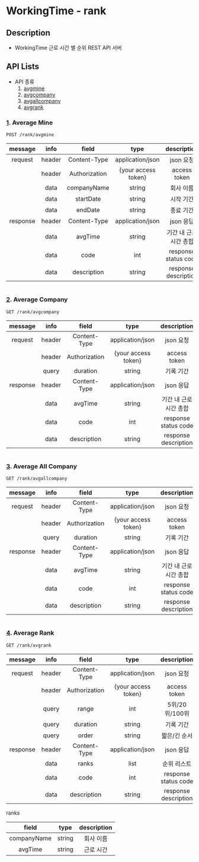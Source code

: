 # WorkingTime - rank

## Description

- WorkingTime 근로 시간 별 순위 REST API 서버


## API Lists

- API 종류
  1. [avgmine](#1-average-mine)
  2. [avgcompany](#2-average-company)
  3. [avgallcompany](#3-average-all-company)
  4. [avgrank](#4-average-rank)


### [1](#api-lists). Average Mine

    POST /rank/avgmine

| message  |  info  |     field     |        type         |      description       |
| :------: | :----: | :-----------: | :-----------------: | :--------------------: |
| request  | header | Content-Type  |  application/json   |       json 요청        |
|          | header | Authorization | {your access token} |      access token      |
|          |  data  |  companyName  |       string        |       회사 이름        |
|          |  data  |   startDate   |       string        |       시작 기간        |
|          |  data  |    endDate    |       string        |       종료 기간        |
| response | header | Content-Type  |  application/json   |       json 응답        |
|          |  data  |    avgTime    |       string        | 기간 내 근로 시간 총합 |
|          |  data  |     code      |         int         |  response status code  |
|          |  data  |  description  |       string        |  response description  |

#


### [2](#api-lists). Average Company

    GET /rank/avgcompany

| message  |  info  |     field     |        type         |      description       |
| :------: | :----: | :-----------: | :-----------------: | :--------------------: |
| request  | header | Content-Type  |  application/json   |       json 요청        |
|          | header | Authorization | {your access token} |      access token      |
|          | query  |   duration    |       string        |       기록 기간        |
| response | header | Content-Type  |  application/json   |       json 응답        |
|          |  data  |    avgTime    |       string        | 기간 내 근로 시간 총합 |
|          |  data  |     code      |         int         |  response status code  |
|          |  data  |  description  |       string        |  response description  |

#

### [3](#api-lists). Average All Company

    GET /rank/avgallcompany

| message  |  info  |     field     |        type         |      description       |
| :------: | :----: | :-----------: | :-----------------: | :--------------------: |
| request  | header | Content-Type  |  application/json   |       json 요청        |
|          | header | Authorization | {your access token} |      access token      |
|          | query  |   duration    |       string        |       기록 기간        |
| response | header | Content-Type  |  application/json   |       json 응답        |
|          |  data  |    avgTime    |       string        | 기간 내 근로 시간 총합 |
|          |  data  |     code      |         int         |  response status code  |
|          |  data  |  description  |       string        |  response description  |

#

### [4](#api-lists). Average Rank

    GET /rank/avgrank

| message  |  info  |     field     |        type         |     description      |
| :------: | :----: | :-----------: | :-----------------: | :------------------: |
| request  | header | Content-Type  |  application/json   |      json 요청       |
|          | header | Authorization | {your access token} |     access token     |
|          | query  |     range     |         int         |    5위/20위/100위    |
|          | query  |   duration    |       string        |      기록 기간       |
|          | query  |     order     |       string        |     짧은/긴 순서     |
| response | header | Content-Type  |  application/json   |      json 응답       |
|          |  data  |     ranks     |        list         |     순위 리스트      |
|          |  data  |     code      |         int         | response status code |
|          |  data  |  description  |       string        | response description |

ranks

|    field    |  type  | description |
| :---------: | :----: | :---------: |
| companyName | string |  회사 이름  |
|   avgTime   | string |  근로 시간  |

#